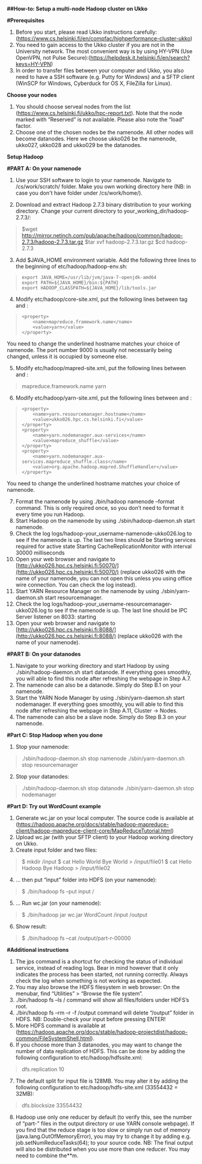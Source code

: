 **##How-to: Setup a multi-node Hadoop cluster on Ukko**

**#Prerequisites**
1. Before you start, please read Ukko instructions carefully:(https://www.cs.helsinki.fi/en/compfac/highperformance-cluster-ukko)
2. You need to gain access to the Ukko cluster if you are not in the University network. The most convenient way is by using HY-VPN (Use OpenVPN, not Pulse Secure):(https://helpdesk.it.helsinki.fi/en/search?keys=HY-VPN)
3. In order to transfer files between your computer and Ukko, you also need to have a SSH software (e.g. Putty for Windows) and a SFTP client (WinSCP for Windows, Cyberduck for OS X, FileZilla for Linux).

**Choose your nodes**
1. You should choose serveal nodes from the list (https://www.cs.helsinki.fi/ukko/hpc-report.txt).
Note that the node marked with “Reserved” is not available. Please also note the “load” factor.
2. Choose one of the chosen nodes be the namenode. All other nodes will become datanodes. Here we choose ukko026 be the namenode, ukko027, ukko028 and ukko029 be the datanodes.

**Setup Hadoop**

**#PART A: On your namenode**
1. Use your SSH software to login to your namenode. Navigate to /cs/work/scratch/ folder. Make you own working directory here (NB: in case you don't have folder under /cs/work/home/).

2. Download and extract Hadoop 2.7.3 binary distribution to your working directory. Change your current directory to your_working_dir/hadoop-2.7.3/:
> 	$wget http://mirror.netinch.com/pub/apache/hadoop/common/hadoop-2.7.3/hadoop-2.7.3.tar.gz
> 	$tar xvf hadoop-2.7.3.tar.gz
> 	$cd hadoop-2.7.3

3. Add $JAVA_HOME environment variable. Add the following three lines to the beginning of etc/hadoop/hadoop-env.sh:
>     export JAVA_HOME=/usr/lib/jvm/java-7-openjdk-amd64
>     export PATH=${JAVA_HOME}/bin:${PATH}
>     export HADOOP_CLASSPATH=${JAVA_HOME}/lib/tools.jar

4. Modify etc/hadoop/core-site.xml, put the following lines between tag<configuration> and </configuration>:
>     <property>
>         <name>mapreduce.framework.name</name>
>         <value>yarn</value>
>     </property>
You need to change the underlined hostname matches your choice of namenode. The port number 9000 is usually not necessarily being changed, unless it is occupied by someone else.

5. Modify etc/hadoop/mapred-site.xml, put the following lines between <configuration> and </configuration>:
> 	<property>
> 			<name>mapreduce.framework.name</name>
> 			<value>yarn</value>
> 	</property>

6. Modify etc/hadoop/yarn-site.xml, put the following lines between <configuration> and </configuration>:
>     <property>
>         <name>yarn.resourcemanager.hostname</name>
>         <value>ukko026.hpc.cs.helsinki.fi</value>
>     </property>
>     <property>
>         <name>yarn.nodemanager.aux-services</name>
>         <value>mapreduce_shuffle</value>
>     </property>
>     <property>
>         <name>yarn.nodemanager.aux-services.mapreduce_shuffle.class</name>
>         <value>org.apache.hadoop.mapred.ShuffleHandler</value>
>     </property>
You need to change the underlined hostname matches your choice of namenode.

7. Format the namenode by using ./bin/hadoop namenode –format command. This is only required once, so you don’t need to format it every time you run Hadoop.
8. Start Hadoop on the namenode by using ./sbin/hadoop-daemon.sh start namenode.
9. Check the log logs/hadoop-your_username-namenode-ukko026.log to see if the namenode is up. The last two lines should be
		Starting services required for active state
		Starting CacheReplicationMonitor with interval 30000 milliseconds
10. Open your web browser and navigate to [http://ukko026.hpc.cs.helsinki.fi:50070/](http://ukko026.hpc.cs.helsinki.fi:50070/) (replace ukko026 with the name of your namenode, you can not open this unless you using office wire connection. You can check the log instead).
11. Start YARN Resource Manager on the namenode by using ./sbin/yarn-daemon.sh start resourcemanager.
12. Check the log logs/hadoop-your_username-resourcemanager-ukko026.log to see if the namenode is up. The last line should be
    IPC Server listener on 8033: starting
13. Open your web browser and navigate to [http://ukko026.hpc.cs.helsinki.fi:8088/](http://ukko026.hpc.cs.helsinki.fi:8088/) (replace ukko026 with the name of your namenode).

**#PART B: On your datanodes**
1. Navigate to your working directory and start Hadoop by using ./sbin/hadoop-daemon.sh start datanode. If everything goes smoothly, you will able to find this node after refreshing the webpage in Step A.7.
2. The namenode can also be a datanode. Simply do Step B.1 on your namenode.
3. Start the YARN Node Manager by using ./sbin/yarn-daemon.sh start nodemanager. If everything goes smoothly, you will able to find this node after refreshing the webpage in Step A.11, Cluster -> Nodes.
4. The namenode can also be a slave node. Simply do Step B.3 on your namenode.

**#Part C: Stop Hadoop when you done**
1. Stop your namenode:
> 	./sbin/hadoop-daemon.sh stop namenode
> 	./sbin/yarn-daemon.sh stop resourcemanager
2. Stop your datanodes:
> 	./sbin/hadoop-daemon.sh stop datanode
> 	./sbin/yarn-daemon.sh stop nodemanager

**#Part D: Try out WordCount example**
1. Generate wc.jar on your local computer. The source code is available at
(https://hadoop.apache.org/docs/stable/hadoop-mapreduce-client/hadoop-mapreduce-client-core/MapReduceTutorial.html)
2. Upload wc.jar (with your SFTP client) to your Hadoop working directory on Ukko.
3. Create input folder and two files:
> 	$ mkdir /input
> 	$ cat Hello World Bye World > /input/file01
> 	$ cat Hello Hadoop Bye Hadoop > /input/file02
4. … then put “input” folder into HDFS (on your namenode):
> 	$ ./bin/hadoop fs –put input /
5. … Run wc.jar (on your namenode):
> 	$ ./bin/hadoop jar wc.jar WordCount /input /output
6. Show result:
> 	$ ./bin/hadoop fs –cat /output/part-r-00000

**#Additional instructions**
1. The jps command is a shortcut for checking the status of individual service, instead of reading logs. Bear in mind however that it only indicates the process has been started, not running correctly. Always check the log when something is not working as expected.
2. You may also browse the HDFS filesystem in web browser: On the menubar, find “Utilities” > “Browse the file system”.
3. ./bin/hadoop fs –ls / command will show all files/folders under HDFS’s root.
4. ./bin/hadoop fs –rm –r -f /output command will delete “/output” folder in HDFS. NB: Double-check your input before pressing ENTER!
5. More HDFS command is available at (https://hadoop.apache.org/docs/stable/hadoop-projectdist/hadoop-common/FileSystemShell.html).
6. If you choose more than 3 datanodes, you may want to change the number of data replication of HDFS. This can be done by adding the following configuration to etc/hadoop/hdfssite.xml:
> 	<property>
> 			<name>dfs.replication</name>
> 			<value>10</value>
> 	</property>
7. The default split for input file is 128MB. You may alter it by adding the following configuration to etc/hadoop/hdfs-site.xml (33554432 = 32MB):
> 	<property>
> 			<name> dfs.blocksize</name>
> 			<value>33554432</value>
> 	</property>
8. Hadoop use only one reducer by default (to verify this, see the number of “part-” files in the output directory or use YARN console webpage).
If you find that the reduce stage is too slow or simply run out of memory (java.lang.OutOfMemoryError), you may try to change it by adding e.g. job.setNumReduceTasks(64); to your source code. NB: The final output will also be distributed when you use more than one reducer. You may need to combine the**m.
